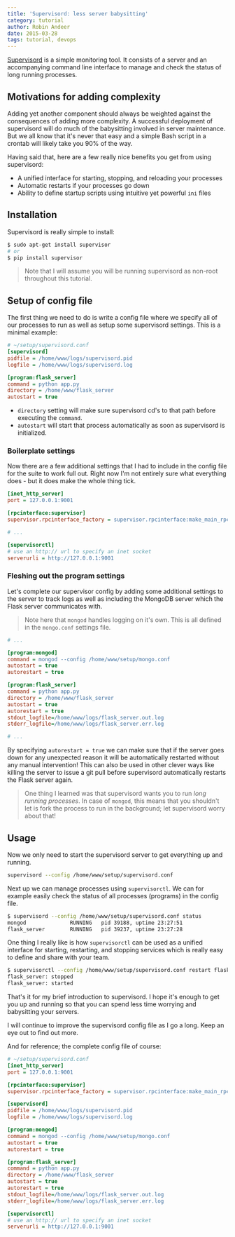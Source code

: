 ```yaml
---
title: 'Supervisord: less server babysitting'
category: tutorial
author: Robin Andeer
date: 2015-03-28
tags: tutorial, devops
---
```


[Supervisord](http://supervisord.org/) is a simple monitoring tool. It consists of a server and an accompanying command line interface to manage and check the status of long running processes.

## Motivations for adding complexity

Adding yet another component should always be weighted against the consequences of adding more complexity. A successful deployment of supervisord will do much of the babysitting involved in server maintenance. But we all know that it's never that easy and a simple Bash script in a crontab will likely take you 90% of the way.

Having said that, here are a few really nice benefits you get from using supervisord:

- A unified interface for starting, stopping, and reloading your processes
- Automatic restarts if your processes go down
- Ability to define startup scripts using intuitive yet powerful `ini` files

## Installation

Supervisord is really simple to install:

```bash
$ sudo apt-get install supervisor
# or
$ pip install supervisor
```

> Note that I will assume you will be running supervisord as non-root throughout this tutorial.

## Setup of config file

The first thing we need to do is write a config file where we specify all of our processes to run as well as setup some supervisord settings. This is a minimal example:

```ini
# ~/setup/supervisord.conf
[supervisord]
pidfile = /home/www/logs/supervisord.pid
logfile = /home/www/logs/supervisord.log

[program:flask_server]
command = python app.py
directory = /home/www/flask_server
autostart = true
```

- `directory` setting will make sure supervisord cd's to that path before executing the `command`.
- `autostart` will start that process automatically as soon as supervisord is initialized.

### Boilerplate settings

Now there are a few additional settings that I had to include in the config file for the suite to work full out. Right now I'm not entirely sure what everything does - but it does make the whole thing tick.

```ini
[inet_http_server]
port = 127.0.0.1:9001

[rpcinterface:supervisor]
supervisor.rpcinterface_factory = supervisor.rpcinterface:make_main_rpcinterface

# ...

[supervisorctl]
# use an http:// url to specify an inet socket
serverurli = http://127.0.0.1:9001
```

### Fleshing out the program settings

Let's complete our supervisor config by adding some additional settings to the server to track logs as well as including the MongoDB server which the Flask server communicates with.

> Note here that `mongod` handles logging on it's own. This is all defined in the `mongo.conf` settings file.

```ini
# ...

[program:mongod]
command = mongod --config /home/www/setup/mongo.conf
autostart = true
autorestart = true

[program:flask_server]
command = python app.py
directory = /home/www/flask_server
autostart = true
autorestart = true
stdout_logfile=/home/www/logs/flask_server.out.log
stderr_logfile=/home/www/logs/flask_server.err.log

# ...
```

By specifying `autorestart = true` we can make sure that if the server goes down for any unexpected reason it will be automatically restarted without any manual intervention! This can also be used in other clever ways like killing the server to issue a git pull before supervisord automatically restarts the Flask server again.

> One thing I learned was that supervisord wants you to run _long running processes_. In case of `mongod`, this means that you shouldn't let is fork the process to run in the background; let supervisord worry about that!

## Usage

Now we only need to start the supervisord server to get everything up and running.

```bash
supervisord --config /home/www/setup/supervisord.conf
```

Next up we can manage processes using `supervisorctl`. We can for example easily check the status of all processes (programs) in the config file.

```bash
$ supervisord --config /home/www/setup/supervisord.conf status
mongod              RUNNING   pid 39188, uptime 23:27:51
flask_server        RUNNING   pid 39237, uptime 23:27:28
```

One thing I really like is how `supervisorctl` can be used as a unified interface for starting, restarting, and stopping services which is really easy to define and share with your team.

```bash
$ supervisorctl --config /home/www/setup/supervisord.conf restart flask_server
flask_server: stopped
flask_server: started
```

That's it for my brief introduction to supervisord. I hope it's enough to get you up and running so that you can spend less time worrying and babysitting your servers.

I will continue to improve the supervisord config file as I go a long. Keep an eye out to find out more.

And for reference; the complete config file of course:

```ini
# ~/setup/supervisord.conf
[inet_http_server]
port = 127.0.0.1:9001

[rpcinterface:supervisor]
supervisor.rpcinterface_factory = supervisor.rpcinterface:make_main_rpcinterface

[supervisord]
pidfile = /home/www/logs/supervisord.pid
logfile = /home/www/logs/supervisord.log

[program:mongod]
command = mongod --config /home/www/setup/mongo.conf
autostart = true
autorestart = true

[program:flask_server]
command = python app.py
directory = /home/www/flask_server
autostart = true
autorestart = true
stdout_logfile=/home/www/logs/flask_server.out.log
stderr_logfile=/home/www/logs/flask_server.err.log

[supervisorctl]
# use an http:// url to specify an inet socket
serverurli = http://127.0.0.1:9001
```
